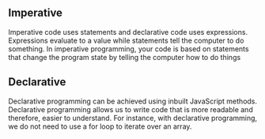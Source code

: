 
##  Imperative
Imperative code uses statements and declarative code uses expressions. Expressions evaluate to a value while statements tell the computer to do something. In imperative programming, your code is based on statements that change the program state by telling the computer how to do things




## Declarative

Declarative programming can be achieved using inbuilt JavaScript methods. Declarative programming allows us to write code that is more readable and therefore, easier to understand. For instance, with declarative programming, we do not need to use a for loop to iterate over an array.